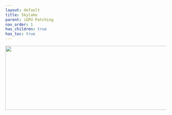 ```yaml
---
layout: default
title: Skylake
parent: iGPU Patching
nav_order: 1
has_children: true
has_toc: true
---
```


<p align="center">
  <img width="650" height="200" src="../../../../../assets/Header-Placeholder.png">
</p>
